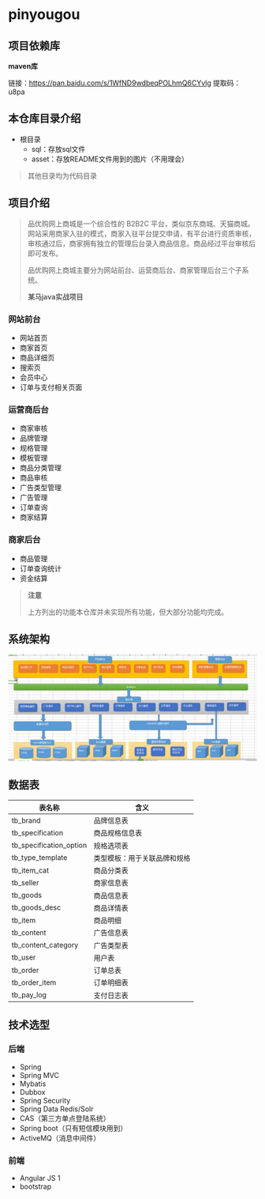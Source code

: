# pinyougou

## 项目依赖库

**maven库**

链接：https://pan.baidu.com/s/1WfND9wdbeqPOLhmQ6CYvlg 
提取码：u8pa 

## 本仓库目录介绍

- 根目录
  - sql：存放sql文件
  - asset：存放README文件用到的图片（不用理会）

> 其他目录均为代码目录

## 项目介绍

> 品优购网上商城是一个综合性的 B2B2C 平台，类似京东商城、天猫商城。网站采用商家入驻的模式，商家入驻平台提交申请，有平台进行资质审核，审核通过后，商家拥有独立的管理后台录入商品信息。商品经过平台审核后即可发布。
>
> 品优购网上商城主要分为网站前台、运营商后台、商家管理后台三个子系统。
>
> **某马java实战项目**

### 网站前台

- 网站首页
- 商家首页
- 商品详细页
- 搜索页
- 会员中心
- 订单与支付相关页面

### 运营商后台

- 商家审核
- 品牌管理
- 规格管理
- 模板管理
- 商品分类管理
- 商品审核
- 广告类型管理
- 广告管理
- 订单查询
- 商家结算

### 商家后台

- 商品管理
- 订单查询统计
- 资金结算

> **注意**
>
> 上方列出的功能本仓库并未实现所有功能，但大部分功能均完成。

## 系统架构

![](asset/20180705140103490.png)

## 数据表

| 表名称                  | 含义                         |
| ----------------------- | ---------------------------- |
| tb_brand                | 品牌信息表                   |
| tb_specification        | 商品规格信息表               |
| tb_specification_option | 规格选项表                   |
| tb_type_template        | 类型模板：用于关联品牌和规格 |
| tb_item_cat             | 商品分类表                   |
| tb_seller               | 商家信息表                   |
| tb_goods                | 商品信息表                   |
| tb_goods_desc           | 商品详情表                   |
| tb_item                 | 商品明细                     |
| tb_content              | 广告信息表                   |
| tb_content_category     | 广告类型表                   |
| tb_user                 | 用户表                       |
| tb_order                | 订单总表                     |
| tb_order_item           | 订单明细表                   |
| tb_pay_log              | 支付日志表                   |

## 技术选型

### 后端

- Spring
- Spring MVC
- Mybatis
- Dubbox
- Spring Security
- Spring Data Redis/Solr
- CAS（第三方单点登陆系统）
- Spring boot（只有短信模块用到）
- ActiveMQ（消息中间件）

### 前端

- Angular JS 1
- bootstrap

